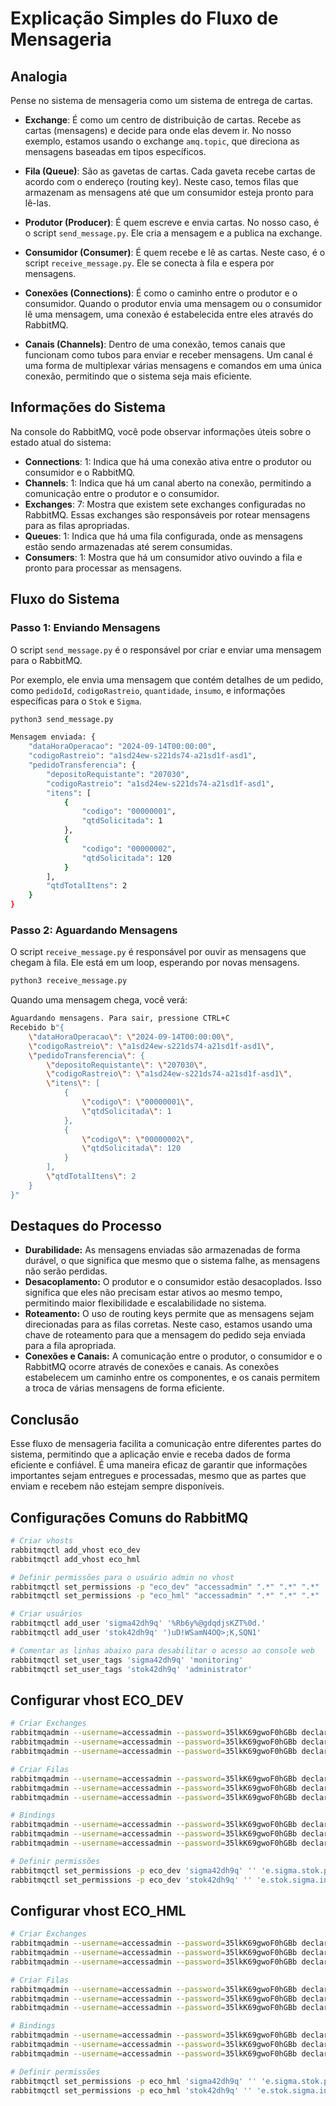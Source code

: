 # Explicação Simples do Fluxo de Mensageria

## Analogia
Pense no sistema de mensageria como um sistema de entrega de cartas.

- **Exchange**: É como um centro de distribuição de cartas. Recebe as cartas (mensagens) e decide para onde elas devem ir. No nosso exemplo, estamos usando o exchange `amq.topic`, que direciona as mensagens baseadas em tipos específicos.

- **Fila (Queue)**: São as gavetas de cartas. Cada gaveta recebe cartas de acordo com o endereço (routing key). Neste caso, temos filas que armazenam as mensagens até que um consumidor esteja pronto para lê-las.

- **Produtor (Producer)**: É quem escreve e envia cartas. No nosso caso, é o script `send_message.py`. Ele cria a mensagem e a publica na exchange.

- **Consumidor (Consumer)**: É quem recebe e lê as cartas. Neste caso, é o script `receive_message.py`. Ele se conecta à fila e espera por mensagens.

- **Conexões (Connections)**: É como o caminho entre o produtor e o consumidor. Quando o produtor envia uma mensagem ou o consumidor lê uma mensagem, uma conexão é estabelecida entre eles através do RabbitMQ.

- **Canais (Channels)**: Dentro de uma conexão, temos canais que funcionam como tubos para enviar e receber mensagens. Um canal é uma forma de multiplexar várias mensagens e comandos em uma única conexão, permitindo que o sistema seja mais eficiente.

## Informações do Sistema
Na console do RabbitMQ, você pode observar informações úteis sobre o estado atual do sistema:

- **Connections**: 1: Indica que há uma conexão ativa entre o produtor ou consumidor e o RabbitMQ.
- **Channels**: 1: Indica que há um canal aberto na conexão, permitindo a comunicação entre o produtor e o consumidor.
- **Exchanges**: 7: Mostra que existem sete exchanges configuradas no RabbitMQ. Essas exchanges são responsáveis por rotear mensagens para as filas apropriadas.
- **Queues**: 1: Indica que há uma fila configurada, onde as mensagens estão sendo armazenadas até serem consumidas.
- **Consumers**: 1: Mostra que há um consumidor ativo ouvindo a fila e pronto para processar as mensagens.

## Fluxo do Sistema

### Passo 1: Enviando Mensagens
O script `send_message.py` é o responsável por criar e enviar uma mensagem para o RabbitMQ.

Por exemplo, ele envia uma mensagem que contém detalhes de um pedido, como `pedidoId`, `codigoRastreio`, `quantidade`, `insumo`, e informações específicas para o `Stok` e `Sigma`.

```bash
python3 send_message.py
```
```bash
Mensagem enviada: {
    "dataHoraOperacao": "2024-09-14T00:00:00",
    "codigoRastreio": "a1sd24ew-s221ds74-a21sd1f-asd1",
    "pedidoTransferencia": {
        "depositoRequistante": "207030",
        "codigoRastreio": "a1sd24ew-s221ds74-a21sd1f-asd1",
        "itens": [
            {
                "codigo": "00000001",
                "qtdSolicitada": 1
            },
            {
                "codigo": "00000002",
                "qtdSolicitada": 120
            }
        ],
        "qtdTotalItens": 2
    }
}

```
### Passo 2: Aguardando Mensagens
O script `receive_message.py` é responsável por ouvir as mensagens que chegam à fila. Ele está em um loop, esperando por novas mensagens.

```bash
python3 receive_message.py
```

Quando uma mensagem chega, você verá:
```bash
Aguardando mensagens. Para sair, pressione CTRL+C
Recebido b"{
    \"dataHoraOperacao\": \"2024-09-14T00:00:00\",
    \"codigoRastreio\": \"a1sd24ew-s221ds74-a21sd1f-asd1\",
    \"pedidoTransferencia\": {
        \"depositoRequistante\": \"207030\",
        \"codigoRastreio\": \"a1sd24ew-s221ds74-a21sd1f-asd1\",
        \"itens\": [
            {
                \"codigo\": \"00000001\",
                \"qtdSolicitada\": 1
            },
            {
                \"codigo\": \"00000002\",
                \"qtdSolicitada\": 120
            }
        ],
        \"qtdTotalItens\": 2
    }
}"
```
## Destaques do Processo
- **Durabilidade:** As mensagens enviadas são armazenadas de forma durável, o que significa que mesmo que o sistema falhe, as mensagens não serão perdidas.
- **Desacoplamento:** O produtor e o consumidor estão desacoplados. Isso significa que eles não precisam estar ativos ao mesmo tempo, permitindo maior flexibilidade e escalabilidade no sistema.
- **Roteamento:** O uso de routing keys permite que as mensagens sejam direcionadas para as filas corretas. Neste caso, estamos usando uma chave de roteamento para que a mensagem do pedido seja enviada para a fila apropriada.
- **Conexões e Canais:** A comunicação entre o produtor, o consumidor e o RabbitMQ ocorre através de conexões e canais. As conexões estabelecem um caminho entre os componentes, e os canais permitem a troca de várias mensagens de forma eficiente.

## Conclusão
Esse fluxo de mensageria facilita a comunicação entre diferentes partes do sistema, permitindo que a aplicação envie e receba dados de forma eficiente e confiável. É uma maneira eficaz de garantir que informações importantes sejam entregues e processadas, mesmo que as partes que enviam e recebem não estejam sempre disponíveis.

## Configurações Comuns do RabbitMQ
```bash
# Criar vhosts
rabbitmqctl add_vhost eco_dev
rabbitmqctl add_vhost eco_hml

# Definir permissões para o usuário admin no vhost
rabbitmqctl set_permissions -p "eco_dev" "accessadmin" ".*" ".*" ".*"
rabbitmqctl set_permissions -p "eco_hml" "accessadmin" ".*" ".*" ".*"

# Criar usuários
rabbitmqctl add_user 'sigma42dh9q' '%Rb6y%@gdqdjsKZT%0d.'
rabbitmqctl add_user 'stok42dh9q' ')uD!WSamN4OQ>;K,SQN1'

# Comentar as linhas abaixo para desabilitar o acesso ao console web
rabbitmqctl set_user_tags 'sigma42dh9q' 'monitoring'
rabbitmqctl set_user_tags 'stok42dh9q' 'administrator'
```
## Configurar vhost ECO_DEV

```bash
# Criar Exchanges
rabbitmqadmin --username=accessadmin --password=35lkK69gwoF0hGBb declare exchange --vhost=eco_dev name=e.stok.sigma.insumo.change type=direct
rabbitmqadmin --username=accessadmin --password=35lkK69gwoF0hGBb declare exchange --vhost=eco_dev name=e.sigma.stok.pedido.create type=direct
rabbitmqadmin --username=accessadmin --password=35lkK69gwoF0hGBb declare exchange --vhost=eco_dev name=e.pedido.create.dlq type=direct

# Criar Filas
rabbitmqadmin --username=accessadmin --password=35lkK69gwoF0hGBb declare queue --vhost=eco_dev name=q.stok.sigma.insumo.change durable=true
rabbitmqadmin --username=accessadmin --password=35lkK69gwoF0hGBb declare queue --vhost=eco_dev name=q.sigma.stok.pedido.create durable=true
rabbitmqadmin --username=accessadmin --password=35lkK69gwoF0hGBb declare queue --vhost=eco_dev name=q.stok.pedido.create.dlq durable=true

# Bindings
rabbitmqadmin --username=accessadmin --password=35lkK69gwoF0hGBb declare binding --vhost=eco_dev source="e.stok.sigma.insumo.change" destination_type="queue" destination="q.stok.sigma.insumo.change"
rabbitmqadmin --username=accessadmin --password=35lkK69gwoF0hGBb declare binding --vhost=eco_dev source="e.sigma.stok.pedido.create" destination_type="queue" destination="q.sigma.stok.pedido.create"
rabbitmqadmin --username=accessadmin --password=35lkK69gwoF0hGBb declare binding --vhost=eco_dev source="e.pedido.create.dlq" destination_type="queue" destination="q.stok.pedido.create.dlq"

# Definir permissões
rabbitmqctl set_permissions -p eco_dev 'sigma42dh9q' '' 'e.sigma.stok.pedido.create' 'q.stok.sigma.insumo.change'
rabbitmqctl set_permissions -p eco_dev 'stok42dh9q' '' 'e.stok.sigma.insumo.change|e.pedido.create.dlq' 'q.sigma.stok.pedido.create|q.stok.pedido.create.dlq'
```

## Configurar vhost ECO_HML
```bash
# Criar Exchanges
rabbitmqadmin --username=accessadmin --password=35lkK69gwoF0hGBb declare exchange --vhost=eco_hml name=e.stok.sigma.insumo.change type=direct
rabbitmqadmin --username=accessadmin --password=35lkK69gwoF0hGBb declare exchange --vhost=eco_hml name=e.sigma.stok.pedido.create type=direct
rabbitmqadmin --username=accessadmin --password=35lkK69gwoF0hGBb declare exchange --vhost=eco_hml name=e.pedido.create.dlq type=direct

# Criar Filas
rabbitmqadmin --username=accessadmin --password=35lkK69gwoF0hGBb declare queue --vhost=eco_hml name=q.stok.sigma.insumo.change durable=true
rabbitmqadmin --username=accessadmin --password=35lkK69gwoF0hGBb declare queue --vhost=eco_hml name=q.sigma.stok.pedido.create durable=true
rabbitmqadmin --username=accessadmin --password=35lkK69gwoF0hGBb declare queue --vhost=eco_hml name=q.stok.pedido.create.dlq durable=true

# Bindings
rabbitmqadmin --username=accessadmin --password=35lkK69gwoF0hGBb declare binding --vhost=eco_hml source="e.stok.sigma.insumo.change" destination_type="queue" destination="q.stok.sigma.insumo.change"
rabbitmqadmin --username=accessadmin --password=35lkK69gwoF0hGBb declare binding --vhost=eco_hml source="e.sigma.stok.pedido.create" destination_type="queue" destination="q.sigma.stok.pedido.create"
rabbitmqadmin --username=accessadmin --password=35lkK69gwoF0hGBb declare binding --vhost=eco_hml source="e.pedido.create.dlq" destination_type="queue" destination="q.stok.pedido.create.dlq"

# Definir permissões
rabbitmqctl set_permissions -p eco_hml 'sigma42dh9q' '' 'e.sigma.stok.pedido.create' 'q.stok.sigma.insumo.change'
rabbitmqctl set_permissions -p eco_hml 'stok42dh9q' '' 'e.stok.sigma.insumo.change|e.pedido.create.dlq' 'q.sigma.stok.pedido.create|q.stok.pedido.create.dlq'
```